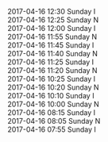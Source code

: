 2017-04-16 12:30 Sunday  I  
2017-04-16 12:25 Sunday  N  
2017-04-16 12:00 Sunday  I  
2017-04-16 11:55 Sunday  N  
2017-04-16 11:45 Sunday  I  
2017-04-16 11:40 Sunday  N  
2017-04-16 11:25 Sunday  I  
2017-04-16 11:20 Sunday  N  
2017-04-16 10:25 Sunday  I  
2017-04-16 10:20 Sunday  N  
2017-04-16 10:10 Sunday  I  
2017-04-16 10:00 Sunday  N  
2017-04-16 08:15 Sunday  I  
2017-04-16 08:05 Sunday  N  
2017-04-16 07:55 Sunday  I  
